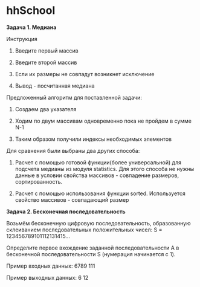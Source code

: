 # hhSchool
<b>Задача 1. Медиана</b>

Инструкция

1. Введите первый массив

2. Введите второй массив

3. Если их размеры не совпадут возникнет исключение

4. Вывод - посчитанная медиана



Предложенный алгоритм для поставленной задачи:

1. Создаем два указателя

2. Ходим по двум массивам одновременно пока не пройдем в сумме N-1

3. Таким образом получили индексы необходимых элементов



Для сравнения были выбраны два других способа:

1. Расчет с помощью готовой функции(более универсальной) для подсчета медианы из модуля statistics.
Для этого способа не нужны данные в условии свойства массивов - совпадение размеров, сортированность.

2. Расчет с помощью использования функции sorted. Используется свойство массивов - совпадающий размер


<b>Задача 2. Бесконечная последовательность</b>

Возьмём бесконечную цифровую последовательность, образованную склеиванием последовательных положительных чисел: S = 123456789101112131415...

Определите первое вхождение заданной последовательности A в бесконечной последовательности S (нумерация начинается с 1).

Пример входных данных:
6789
111

Пример выходных данных:
6
12
